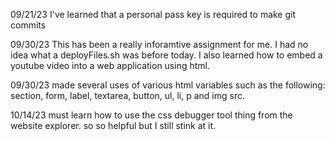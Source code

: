 09/21/23
I've learned that a personal pass key is required to make git commits

09/30/23
This has been a really inforamtive assignment for me. I had no idea what a deployFiles.sh was before today. I also learned how to embed a youtube video into a web application using html.

09/30/23
made several uses of various html variables such as the following: section, form, label, textarea, button, ul, li, p and img src.

10/14/23
must learn how to use the css debugger tool thing from the website explorer. so so helpful but I still stink at it.
